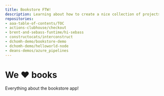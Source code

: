 ```yaml
---
title: Bookstore FTW!
description: Learning about how to create a nice collection of projects
repositories:
- aaa-table-of-contents/TOC
- actions-clubhouse/checkout
- brent-and-sebass-funtime/hi-sebass
- constructocats/interconstruct
- dchomh-demo/bookstore-demo
- dchomh-demo/helloworld-node
- deans-demos/azure_pipelines
---
```


# We :heart: books
Everything about the bookstore app! 

